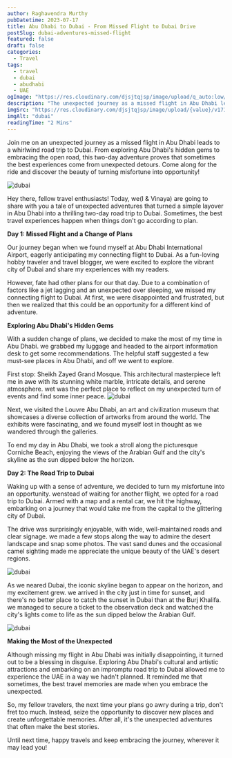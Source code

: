 ```yaml
---
author: Raghavendra Murthy
pubDatetime: 2023-07-17
title: Abu Dhabi to Dubai - From Missed Flight to Dubai Drive
postSlug: dubai-adventures-missed-flight
featured: false
draft: false
categories:
  - Travel
tags:
  - travel
  - dubai
  - abudhabi
  - UAE
ogImage: "https://res.cloudinary.com/djsjtqjsp/image/upload/q_auto:low/v1710367723/raghavendra-murthy-blog/travel/dubai/IMG_3580_ykyulq.jpg"
description: "The unexpected journey as a missed flight in Abu Dhabi leads to a whirlwind road trip to Dubai. From exploring Abu Dhabi's hidden gems to embracing the open road, this two-day adventure proves that sometimes the best experiences come from unexpected detours. Come along for the ride and discover the beauty of turning misfortune into opportunity!"
imgSrc: "https://res.cloudinary.com/djsjtqjsp/image/upload/{value}/v1710367723/raghavendra-murthy-blog/travel/dubai/IMG_3580_ykyulq.jpg"
imgAlt: "dubai"
readingTime: "2 Mins"
---
```


Join me on an unexpected journey as a missed flight in Abu Dhabi leads to a whirlwind road trip to Dubai. From exploring Abu Dhabi's hidden gems to embracing the open road, this two-day adventure proves that sometimes the best experiences come from unexpected detours. Come along for the ride and discover the beauty of turning misfortune into opportunity!

![dubai](https://res.cloudinary.com/djsjtqjsp/image/upload/q_auto:low/v1710367723/raghavendra-murthy-blog/travel/dubai/IMG_3580_ykyulq.jpg)

Hey there, fellow travel enthusiasts! Today, we(I & Vinaya) are going to share with you a tale of unexpected adventures that turned a simple layover in Abu Dhabi into a thrilling two-day road trip to Dubai. Sometimes, the best travel experiences happen when things don't go according to plan.

**Day 1: Missed Flight and a Change of Plans**

Our journey began when we found myself at Abu Dhabi International Airport, eagerly anticipating my connecting flight to Dubai. As a fun-loving hobby traveler and travel blogger, we were excited to explore the vibrant city of Dubai and share my experiences with my readers.

However, fate had other plans for our that day. Due to a combination of factors like a jet lagging and an unexpected over sleeping, we missed my connecting flight to Dubai. At first, we were disappointed and frustrated, but then we realized that this could be an opportunity for a different kind of adventure.

**Exploring Abu Dhabi's Hidden Gems**

With a sudden change of plans, we decided to make the most of my time in Abu Dhabi. we grabbed my luggage and headed to the airport information desk to get some recommendations. The helpful staff suggested a few must-see places in Abu Dhabi, and off we went to explore.

First stop: Sheikh Zayed Grand Mosque. This architectural masterpiece left me in awe with its stunning white marble, intricate details, and serene atmosphere. wet was the perfect place to reflect on my unexpected turn of events and find some inner peace.
![dubai](https://res.cloudinary.com/djsjtqjsp/image/upload/q_auto:low/v1710368261/raghavendra-murthy-blog/travel/dubai/20220529_104957_oy07al.jpg)

Next, we visited the Louvre Abu Dhabi, an art and civilization museum that showcases a diverse collection of artworks from around the world. The exhibits were fascinating, and we found myself lost in thought as we wandered through the galleries.

To end my day in Abu Dhabi, we took a stroll along the picturesque Corniche Beach, enjoying the views of the Arabian Gulf and the city's skyline as the sun dipped below the horizon.

**Day 2: The Road Trip to Dubai**

Waking up with a sense of adventure, we decided to turn my misfortune into an opportunity. wenstead of waiting for another flight, we opted for a road trip to Dubai. Armed with a map and a rental car, we hit the highway, embarking on a journey that would take me from the capital to the glittering city of Dubai.

The drive was surprisingly enjoyable, with wide, well-maintained roads and clear signage. we made a few stops along the way to admire the desert landscape and snap some photos. The vast sand dunes and the occasional camel sighting made me appreciate the unique beauty of the UAE's desert regions.

![dubai](https://res.cloudinary.com/djsjtqjsp/image/upload/q_auto:low/v1710368421/raghavendra-murthy-blog/travel/dubai/20220529_153817_b4hkup.jpg)

As we neared Dubai, the iconic skyline began to appear on the horizon, and my excitement grew. we arrived in the city just in time for sunset, and there's no better place to catch the sunset in Dubai than at the Burj Khalifa. we managed to secure a ticket to the observation deck and watched the city's lights come to life as the sun dipped below the Arabian Gulf.

![dubai](https://res.cloudinary.com/djsjtqjsp/image/upload/q_auto:low/v1710368626/raghavendra-murthy-blog/travel/dubai/20220529_190344_qt0rel.jpg)

**Making the Most of the Unexpected**

Although missing my flight in Abu Dhabi was initially disappointing, it turned out to be a blessing in disguise. Exploring Abu Dhabi's cultural and artistic attractions and embarking on an impromptu road trip to Dubai allowed me to experience the UAE in a way we hadn't planned. It reminded me that sometimes, the best travel memories are made when you embrace the unexpected.

So, my fellow travelers, the next time your plans go awry during a trip, don't fret too much. Instead, seize the opportunity to discover new places and create unforgettable memories. After all, it's the unexpected adventures that often make the best stories.

Until next time, happy travels and keep embracing the journey, wherever it may lead you!
